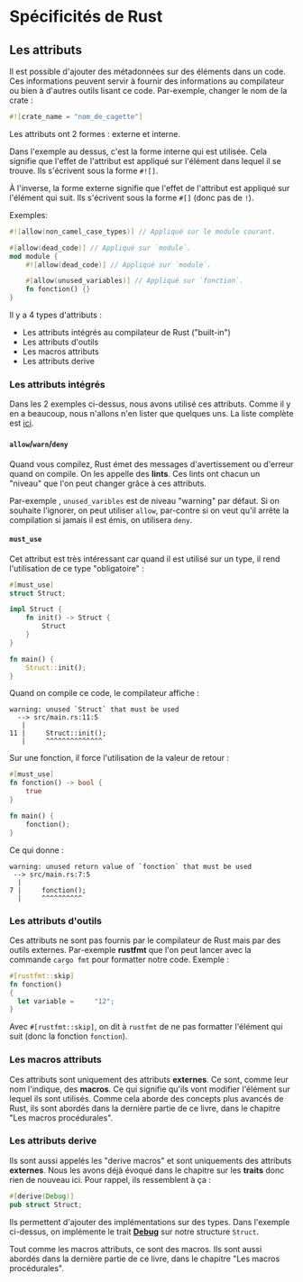 # Spécificités de Rust

## Les attributs

Il est possible d'ajouter des métadonnées sur des éléments dans un code. Ces informations peuvent servir à fournir des informations au compilateur ou bien à d'autres outils lisant ce code. Par-exemple, changer le nom de la crate :

```Rust
#![crate_name = "nom_de_cagette"]
```

Les attributs ont 2 formes : externe et interne.

Dans l'exemple au dessus, c'est la forme interne qui est utilisée. Cela signifie que l'effet de l'attribut est appliqué sur l'élément dans lequel il se trouve. Ils s'écrivent sous la forme `#![]`.

À l'inverse, la forme externe signifie que l'effet de l'attribut est appliqué sur l'élément qui suit. Ils s'écrivent sous la forme `#[]` (donc pas de `!`).

Exemples:

```Rust
#![allow(non_camel_case_types)] // Appliqué sur le module courant.

#[allow(dead_code)] // Appliqué sur `module`.
mod module {
    #![allow(dead_code)] // Appliqué sur `module`.

    #[allow(unused_variables)] // Appliqué sur `fonction`.
    fn fonction() {}
}
```

Il y a 4 types d'attributs :

 * Les attributs intégrés au compilateur de Rust ("built-in")
 * Les attributs d'outils
 * Les macros attributs
 * Les attributs derive

### Les attributs intégrés

Dans les 2 exemples ci-dessus, nous avons utilisé ces attributs. Comme il y en a beaucoup, nous n'allons n'en lister que quelques uns. La liste complète est [ici](https://doc.rust-lang.org/reference/attributes.html#built-in-attributes-index).

#### `allow`/`warn`/`deny`

Quand vous compilez, Rust émet des messages d'avertissement ou d'erreur quand on compile. On les appelle des __lints__. Ces lints ont chacun un "niveau" que l'on peut changer grâce à ces attributs.

Par-exemple , `unused_varibles` est de niveau "warning" par défaut. Si on souhaite l'ignorer, on peut utiliser `allow`, par-contre si on veut qu'il arrête la compilation si jamais il est émis, on utilisera `deny`.

#### `must_use`

Cet attribut est très intéressant car quand il est utilisé sur un type, il rend l'utilisation de ce type "obligatoire" :

```rust
#[must_use]
struct Struct;

impl Struct {
    fn init() -> Struct {
        Struct
    }
}

fn main() {
    Struct::init();
}
```

Quand on compile ce code, le compilateur affiche :

```console
warning: unused `Struct` that must be used
  --> src/main.rs:11:5
   |
11 |     Struct::init();
   |     ^^^^^^^^^^^^^^
```

Sur une fonction, il force l'utilisation de la valeur de retour :

```rust
#[must_use]
fn fonction() -> bool {
    true
}

fn main() {
    fonction();
}
```

Ce qui donne :

```console
warning: unused return value of `fonction` that must be used
 --> src/main.rs:7:5
  |
7 |     fonction();
  |     ^^^^^^^^^^
```

### Les attributs d'outils

Ces attributs ne sont pas fournis par le compilateur de Rust mais par des outils externes. Par-exemple __rustfmt__ que l'on peut lancer avec la commande `cargo fmt` pour formatter notre code. Exemple :

```rust
#[rustfmt::skip]
fn fonction()
{
  let variable =     "12";
}
```

Avec `#[rustfmt::skip]`, on dit à `rustfmt` de ne pas formatter l'élément qui suit (donc la fonction `fonction`).

### Les macros attributs

Ces attributs sont uniquement des attributs __externes__. Ce sont, comme leur nom l'indique, des __macros__. Ce qui signifie qu'ils vont modifier l'élément sur lequel ils sont utilisés. Comme cela aborde des concepts plus avancés de Rust, ils sont abordés dans la dernière partie de ce livre, dans le chapitre "Les macros procédurales".

### Les attributs derive

Ils sont aussi appelés les "derive macros" et sont uniquements des attributs __externes__. Nous les avons déjà évoqué dans le chapitre sur les __traits__ donc rien de nouveau ici. Pour rappel, ils ressemblent à ça :

```rust
#[derive(Debug)]
pub struct Struct;
```

Ils permettent d'ajouter des implémentations sur des types. Dans l'exemple ci-dessus, on implémente le trait [__Debug__](https://doc.rust-lang.org/stable/std/fmt/trait.Debug.html) sur notre structure `Struct`.

Tout comme les macros attributs, ce sont des macros. Ils sont aussi abordés dans la dernière partie de ce livre, dans le chapitre "Les macros procédurales".

